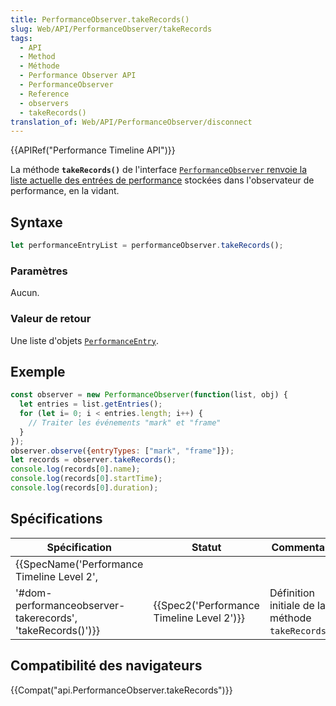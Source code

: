 ```yaml
---
title: PerformanceObserver.takeRecords()
slug: Web/API/PerformanceObserver/takeRecords
tags:
  - API
  - Method
  - Méthode
  - Performance Observer API
  - PerformanceObserver
  - Reference
  - observers
  - takeRecords()
translation_of: Web/API/PerformanceObserver/disconnect
---
```

{{APIRef("Performance Timeline API")}}

La méthode **`takeRecords()`** de l'interface [`PerformanceObserver` renvoie la liste actuelle des ](/fr/docs/Web/API/PerformanceObserver)[entrées de performance](/fr/docs/Web/API/PerformanceEntry) stockées dans l'observateur de performance, en la vidant.

## Syntaxe

```js
let performanceEntryList = performanceObserver.takeRecords();
```

### Paramètres

Aucun.

### Valeur de retour

Une liste d'objets [`PerformanceEntry`](/fr/docs/Web/API/PerformanceEntry).

## Exemple

```js
const observer = new PerformanceObserver(function(list, obj) {
  let entries = list.getEntries();
  for (let i= 0; i < entries.length; i++) {
    // Traiter les événements "mark" et "frame"
  }
});
observer.observe({entryTypes: ["mark", "frame"]});
let records = observer.takeRecords();
console.log(records[0].name);
console.log(records[0].startTime);
console.log(records[0].duration);
```

## Spécifications

| Spécification                                                                                                                                    | Statut                                                   | Commentaire                                        |
| ------------------------------------------------------------------------------------------------------------------------------------------------ | -------------------------------------------------------- | -------------------------------------------------- |
| {{SpecName('Performance Timeline Level 2',
        '#dom-performanceobserver-takerecords', 'takeRecords()')}} | {{Spec2('Performance Timeline Level 2')}} | Définition initiale de la méthode `takeRecords()`. |

## Compatibilité des navigateurs

{{Compat("api.PerformanceObserver.takeRecords")}}
